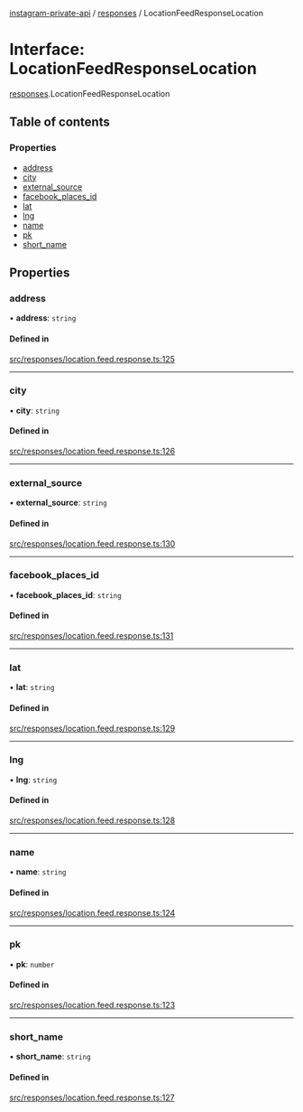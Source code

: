 [instagram-private-api](../../README.md) / [responses](../../modules/responses.md) / LocationFeedResponseLocation

# Interface: LocationFeedResponseLocation

[responses](../../modules/responses.md).LocationFeedResponseLocation

## Table of contents

### Properties

- [address](LocationFeedResponseLocation.md#address)
- [city](LocationFeedResponseLocation.md#city)
- [external\_source](LocationFeedResponseLocation.md#external_source)
- [facebook\_places\_id](LocationFeedResponseLocation.md#facebook_places_id)
- [lat](LocationFeedResponseLocation.md#lat)
- [lng](LocationFeedResponseLocation.md#lng)
- [name](LocationFeedResponseLocation.md#name)
- [pk](LocationFeedResponseLocation.md#pk)
- [short\_name](LocationFeedResponseLocation.md#short_name)

## Properties

### address

• **address**: `string`

#### Defined in

[src/responses/location.feed.response.ts:125](https://github.com/Nerixyz/instagram-private-api/blob/4971f34/src/responses/location.feed.response.ts#L125)

___

### city

• **city**: `string`

#### Defined in

[src/responses/location.feed.response.ts:126](https://github.com/Nerixyz/instagram-private-api/blob/4971f34/src/responses/location.feed.response.ts#L126)

___

### external\_source

• **external\_source**: `string`

#### Defined in

[src/responses/location.feed.response.ts:130](https://github.com/Nerixyz/instagram-private-api/blob/4971f34/src/responses/location.feed.response.ts#L130)

___

### facebook\_places\_id

• **facebook\_places\_id**: `string`

#### Defined in

[src/responses/location.feed.response.ts:131](https://github.com/Nerixyz/instagram-private-api/blob/4971f34/src/responses/location.feed.response.ts#L131)

___

### lat

• **lat**: `string`

#### Defined in

[src/responses/location.feed.response.ts:129](https://github.com/Nerixyz/instagram-private-api/blob/4971f34/src/responses/location.feed.response.ts#L129)

___

### lng

• **lng**: `string`

#### Defined in

[src/responses/location.feed.response.ts:128](https://github.com/Nerixyz/instagram-private-api/blob/4971f34/src/responses/location.feed.response.ts#L128)

___

### name

• **name**: `string`

#### Defined in

[src/responses/location.feed.response.ts:124](https://github.com/Nerixyz/instagram-private-api/blob/4971f34/src/responses/location.feed.response.ts#L124)

___

### pk

• **pk**: `number`

#### Defined in

[src/responses/location.feed.response.ts:123](https://github.com/Nerixyz/instagram-private-api/blob/4971f34/src/responses/location.feed.response.ts#L123)

___

### short\_name

• **short\_name**: `string`

#### Defined in

[src/responses/location.feed.response.ts:127](https://github.com/Nerixyz/instagram-private-api/blob/4971f34/src/responses/location.feed.response.ts#L127)
